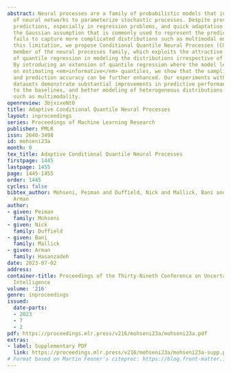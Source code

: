 ```yaml
---
abstract: Neural processes are a family of probabilistic models that inherit the flexibility
  of neural networks to parameterize stochastic processes. Despite providing well-calibrated
  predictions, especially in regression problems, and quick adaptation to new tasks,
  the Gaussian assumption that is commonly used to represent the predictive likelihood
  fails to capture more complicated distributions such as multimodal ones. To overcome
  this limitation, we propose Conditional Quantile Neural Processes (CQNPs), a new
  member of the neural processes family, which exploits the attractive properties
  of quantile regression in modeling the distributions irrespective of their form.
  By introducing an extension of quantile regression where the model learns to focus
  on estimating <em>informative</em> quantiles, we show that the sampling efficiency
  and prediction accuracy can be further enhanced. Our experiments with real and synthetic
  datasets demonstrate substantial improvements in predictive performance compared
  to the baselines, and better modeling of heterogeneous distributions’ characteristics
  such as multimodality.
openreview: 3bjxixeNtO
title: Adaptive Conditional Quantile Neural Processes
layout: inproceedings
series: Proceedings of Machine Learning Research
publisher: PMLR
issn: 2640-3498
id: mohseni23a
month: 0
tex_title: Adaptive Conditional Quantile Neural Processes
firstpage: 1445
lastpage: 1455
page: 1445-1455
order: 1445
cycles: false
bibtex_author: Mohseni, Peiman and Duffield, Nick and Mallick, Bani and Hasanzadeh,
  Arman
author:
- given: Peiman
  family: Mohseni
- given: Nick
  family: Duffield
- given: Bani
  family: Mallick
- given: Arman
  family: Hasanzadeh
date: 2023-07-02
address:
container-title: Proceedings of the Thirty-Nineth Conference on Uncertainty in Artificial
  Intelligence
volume: '216'
genre: inproceedings
issued:
  date-parts:
  - 2023
  - 7
  - 2
pdf: https://proceedings.mlr.press/v216/mohseni23a/mohseni23a.pdf
extras:
- label: Supplementary PDF
  link: https://proceedings.mlr.press/v216/mohseni23a/mohseni23a-supp.pdf
# Format based on Martin Fenner's citeproc: https://blog.front-matter.io/posts/citeproc-yaml-for-bibliographies/
---
```

